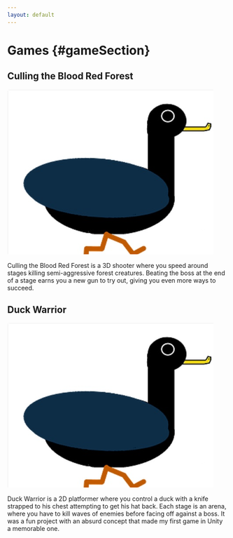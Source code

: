 ```yaml
---
layout: default
---
```

# Games {#gameSection}


## Culling the Blood Red Forest
[![image](./_images/cullingTheBloodRedForestIcon.jpg)](https://cameronsjlevine.github.io/cullingTheBloodRedForest)

Culling the Blood Red Forest is a 3D shooter where you speed around stages killing semi-aggressive forest creatures. Beating the boss at the end of a stage earns you a new gun to try out, giving you even more ways to succeed.

## Duck Warrior
[![image](./_images/duckWarriorIcon.jpg)](https://cameronsjlevine.github.io/duckWarrior)

Duck Warrior is a 2D platformer where you control a duck with a knife strapped to his chest attempting to get his hat back. Each stage is an arena, where you have to kill waves of enemies before facing off against a boss. It was a fun project with an absurd concept that made my first game in Unity a memorable one.
